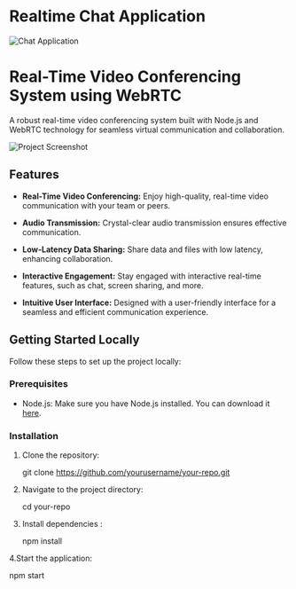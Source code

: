 # Realtime Chat Application


![Chat Application](https://i.ytimg.com/vi/ZwFA3YMfkoc/maxresdefault.jpg)

# Real-Time Video Conferencing System using WebRTC

A robust real-time video conferencing system built with Node.js and WebRTC technology for seamless virtual communication and collaboration.

![Project Screenshot](/path/to/screenshot.png)

## Features

- **Real-Time Video Conferencing:** Enjoy high-quality, real-time video communication with your team or peers.

- **Audio Transmission:** Crystal-clear audio transmission ensures effective communication.

- **Low-Latency Data Sharing:** Share data and files with low latency, enhancing collaboration.

- **Interactive Engagement:** Stay engaged with interactive real-time features, such as chat, screen sharing, and more.

- **Intuitive User Interface:** Designed with a user-friendly interface for a seamless and efficient communication experience.

## Getting Started Locally

Follow these steps to set up the project locally:

### Prerequisites

- Node.js: Make sure you have Node.js installed. You can download it [here](https://nodejs.org/).

### Installation

1. Clone the repository:

   git clone https://github.com/yourusername/your-repo.git

2. Navigate to the project directory:

    cd your-repo

3. Install dependencies :

   npm install

4.Start the application:

  npm start

